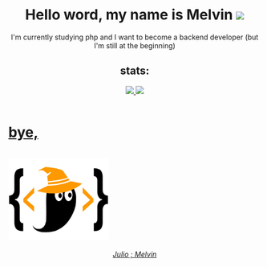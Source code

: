 <h1 align = "center"> Hello word, my name is Melvin <img src="https://github.com/claytonjhamilton/claytonjhamilton/blob/main/images/waving_hand.gif" width="40px"> </h1>

<p align = "center"> I'm currently studying php and I want to become a backend developer (but I'm still at the beginning) </p>

<h2 align="center"> stats: </h2>
  <div align="center">
    <a href="https://github.com/benccalcyxzfi">
    <img height="200em" src="https://github-readme-stats.vercel.app/api?username=Julio-Moreira&show_icons=true&theme=dracula&include_all_commits=true&count_private=true&cache_seconds=2000"/>
    <img height="200em" src="https://github-readme-stats.vercel.app/api/top-langs/?username=Julio-Moreira&layout=compact&langs_count=7&theme=dracula&cache_seconds=2000"/>
  </div>
<br>
<h1>bye, <br><br> <img src="IMG_20220101_154939_221-removebg-preview.png" align="center" width="200px"></h1>
  <p align="center"><em>Julio ; Melvin</em></p>

